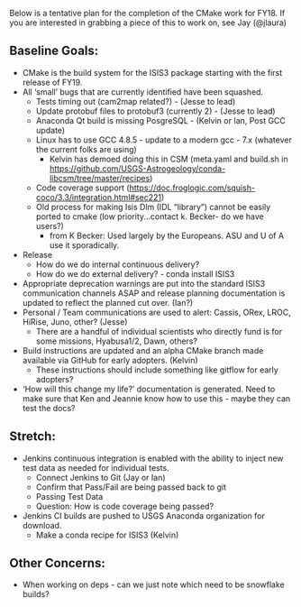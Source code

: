 Below is a tentative plan for the completion of the CMake work for FY18. If you are interested in grabbing a piece of this to work on, see Jay (@jlaura)

## Baseline Goals: 

* CMake is the build system for the ISIS3 package starting with the first release of FY19.
* All ‘small’ bugs that are currently identified have been squashed.
  - Tests timing out (cam2map related?) - (Jesse to lead)
  - Update protobuf files to protobuf3 (currently 2) - (Jesse to lead)
  - Anaconda Qt build is missing PosgreSQL - (Kelvin or Ian, Post GCC update)
  - Linux has to use GCC 4.8.5 - update to a modern gcc - 7.x (whatever the current folks are using)
    - Kelvin has demoed doing this in CSM (meta.yaml and build.sh in https://github.com/USGS-Astrogeology/conda-libcsm/tree/master/recipes)
  - Code coverage support (https://doc.froglogic.com/squish-coco/3.3/integration.html#sec221)
  - Old process for making Isis Dlm (IDL “library”) cannot be easily ported to cmake (low priority...contact k. Becker- do we have users?) 
    - from K Becker: Used largely by the Europeans. ASU and U of A use it sporadically.
* Release
  - How do we do internal continuous delivery?
  - How do we do external delivery? - conda install ISIS3
* Appropriate deprecation warnings are put into the standard ISIS3 communication channels ASAP and release planning documentation is updated to reflect the planned cut over. (Ian?)
* Personal / Team communications are used to alert: Cassis, ORex, LROC, HiRise, Juno, other? (Jesse)
  - There are a handful of individual scientists who directly fund is for some missions, Hyabusa1/2, Dawn, others?
* Build instructions are updated and an alpha CMake branch made available via GitHub for early adopters. (Kelvin)
  - These instructions should include something like gitflow for early adopters?
* ‘How will this change my life?’ documentation is generated. Need to make sure that Ken and Jeannie know how to use this - maybe they can test the docs?

## Stretch: 
* Jenkins continuous integration is enabled with the ability to inject new test data as needed for individual tests.
  - Connect Jenkins to Git (Jay or Ian)
  - Confirm that Pass/Fail are being passed back to git
  - Passing Test Data
  - Question: How is code coverage being passed?
* Jenkins CI builds are pushed to USGS Anaconda organization for download.
  - Make a conda recipe for ISIS3 (Kelvin)

## Other Concerns:
* When working on deps - can we just note which need to be snowflake builds?

